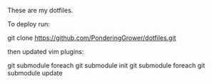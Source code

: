 These are my dotfiles.

To deploy run:

git clone https://github.com/PonderingGrower/dotfiles.git

then updated vim plugins:

git submodule foreach git submodule init
git submodule foreach git submodule update
